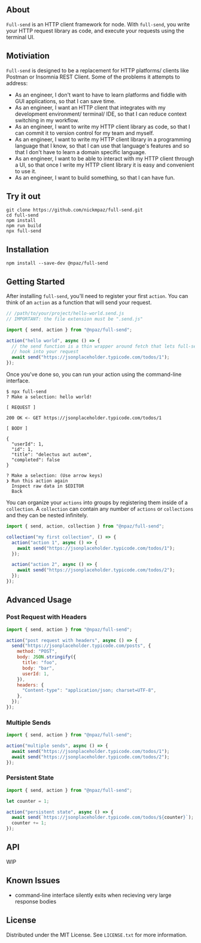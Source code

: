 ## About

`Full-send` is an HTTP client framework for node. With `full-send`, you write your HTTP request library as code, and execute your requests using the terminal UI.

## Motiviation

`Full-send` is designed to be a replacement for HTTP platforms/ clients like Postman or Insomnia REST Client. Some of the problems it attempts to address:

- As an engineer, I don't want to have to learn platforms and fiddle with GUI applications, so that I can save time.
- As an engineer, I want an HTTP client that integrates with my development environment/ terminal/ IDE, so that I can reduce context switching in my workflow.
- As an engineer, I want to write my HTTP client library as code, so that I can commit it to version control for my team and myself.
- As an engineer, I want to write my HTTP client library in a programming language that I know, so that I can use that language's features and so that I don't have to learn a domain specific language.
- As an engineer, I want to be able to interact with my HTTP client through a UI, so that once I write my HTTP client library it is easy and convenient to use it.
- As an engineer, I want to build something, so that I can have fun.

## Try it out

```
git clone https://github.com/nickmpaz/full-send.git
cd full-send
npm install
npm run build
npx full-send
```

## Installation

```
npm install --save-dev @npaz/full-send
```

## Getting Started

After installing `full-send`, you'll need to register your first `action`. You
can think of an `action` as a function that will send your request.

```javascript
// /path/to/your/project/hello-world.send.js
// IMPORTANT: the file extension must be ".send.js"

import { send, action } from "@npaz/full-send";

action("hello world", async () => {
  // the send function is a thin wrapper around fetch that lets full-send
  // hook into your request
  await send("https://jsonplaceholder.typicode.com/todos/1");
});
```

Once you've done so, you can run your action using the command-line interface.

```
$ npx full-send
? Make a selection: hello world!

[ REQUEST ]

200 OK <- GET https://jsonplaceholder.typicode.com/todos/1

[ BODY ]

{
  "userId": 1,
  "id": 1,
  "title": "delectus aut autem",
  "completed": false
}

? Make a selection: (Use arrow keys)
❯ Run this action again
  Inspect raw data in $EDITOR
  Back
```

You can organize your `actions` into groups by registering them inside of a
`collection`. A `collection` can contain any number of `actions` or
`collections` and they can be nested infinitely.

```javascript
import { send, action, collection } from "@npaz/full-send";

collection("my first collection", () => {
  action("action 1", async () => {
    await send("https://jsonplaceholder.typicode.com/todos/1");
  });

  action("action 2", async () => {
    await send("https://jsonplaceholder.typicode.com/todos/2");
  });
});
```

## Advanced Usage

### Post Request with Headers

```javascript
import { send, action } from "@npaz/full-send";

action("post request with headers", async () => {
  send("https://jsonplaceholder.typicode.com/posts", {
    method: "POST",
    body: JSON.stringify({
      title: "foo",
      body: "bar",
      userId: 1,
    }),
    headers: {
      "Content-type": "application/json; charset=UTF-8",
    },
  });
});
```

### Multiple Sends

```javascript
import { send, action } from "@npaz/full-send";

action("multiple sends", async () => {
  await send("https://jsonplaceholder.typicode.com/todos/1");
  await send("https://jsonplaceholder.typicode.com/todos/2");
});
```

### Persistent State

```javascript
import { send, action } from "@npaz/full-send";

let counter = 1;

action("persistent state", async () => {
  await send(`https://jsonplaceholder.typicode.com/todos/${counter}`);
  counter += 1;
});
```

## API

WIP

## Known Issues

- command-line interface silently exits when recieving very large response bodies

## License

Distributed under the MIT License. See `LICENSE.txt` for more information.
